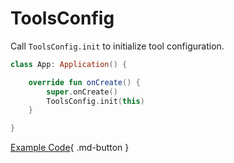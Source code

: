 # ToolsConfig

Call `ToolsConfig.init` to initialize tool configuration.

```kotlin
class App: Application() {

    override fun onCreate() {
        super.onCreate()
        ToolsConfig.init(this)
    }

}
```

[Example Code](https://github.com/SakurajimaMaii/Android-Vast-Extension/blob/develop/app/src/main/java/com/ave/vastgui/app/App.kt){ .md-button }

